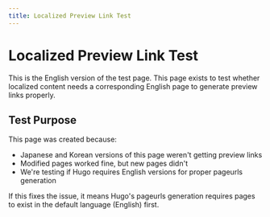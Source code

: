 ```yaml
---
title: Localized Preview Link Test
---
```


# Localized Preview Link Test

This is the English version of the test page. This page exists to test whether localized content needs a corresponding English page to generate preview links properly.

## Test Purpose

This page was created because:
- Japanese and Korean versions of this page weren't getting preview links
- Modified pages worked fine, but new pages didn't
- We're testing if Hugo requires English versions for proper pageurls generation

If this fixes the issue, it means Hugo's pageurls generation requires pages to exist in the default language (English) first.